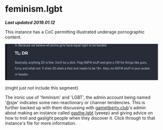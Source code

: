 # feminism.lgbt

***Last updated 2019.01.12***

This instance has a CoC permitting illustrated underage pornographic content.

![](rules_segment.png)


(might just not include this segment)

The ironic use of 'feminism' and 'LGBT', the admin account being named '@sjw' indicates some neo-reactionary or channer tendencies. This is further backed up with them discussing with [gameliberty.club](../gameliberty_club/gameliberty_club.md)'s admin about making an instance called [gasthe.lgbt](../gasthe_lgbt/gasthe_lgbt.md) (yeeep) and giving advice on how to troll and gaslight people when they discover it. Click through to that instance's file for more information.